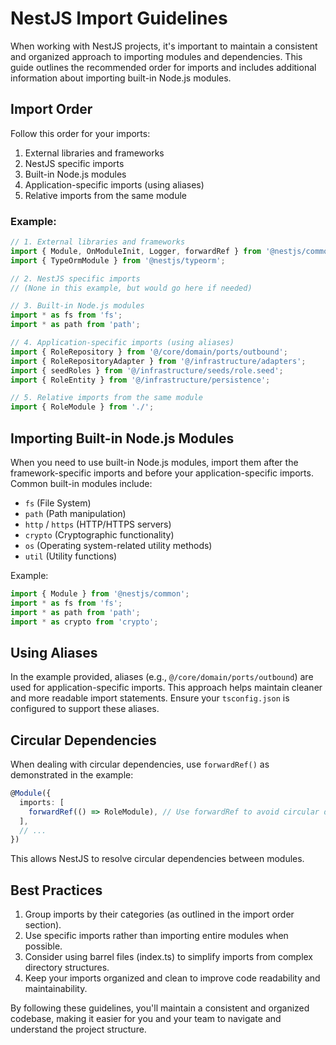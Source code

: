 # NestJS Import Guidelines

When working with NestJS projects, it's important to maintain a consistent and organized approach to importing modules and dependencies. This guide outlines the recommended order for imports and includes additional information about importing built-in Node.js modules.

## Import Order

Follow this order for your imports:

1. External libraries and frameworks
2. NestJS specific imports
3. Built-in Node.js modules
4. Application-specific imports (using aliases)
5. Relative imports from the same module

### Example:

```typescript
// 1. External libraries and frameworks
import { Module, OnModuleInit, Logger, forwardRef } from '@nestjs/common';
import { TypeOrmModule } from '@nestjs/typeorm';

// 2. NestJS specific imports
// (None in this example, but would go here if needed)

// 3. Built-in Node.js modules
import * as fs from 'fs';
import * as path from 'path';

// 4. Application-specific imports (using aliases)
import { RoleRepository } from '@/core/domain/ports/outbound';
import { RoleRepositoryAdapter } from '@/infrastructure/adapters';
import { seedRoles } from '@/infrastructure/seeds/role.seed';
import { RoleEntity } from '@/infrastructure/persistence';

// 5. Relative imports from the same module
import { RoleModule } from './';
```

## Importing Built-in Node.js Modules

When you need to use built-in Node.js modules, import them after the framework-specific imports and before your application-specific imports. Common built-in modules include:

- `fs` (File System)
- `path` (Path manipulation)
- `http` / `https` (HTTP/HTTPS servers)
- `crypto` (Cryptographic functionality)
- `os` (Operating system-related utility methods)
- `util` (Utility functions)

Example:

```typescript
import { Module } from '@nestjs/common';
import * as fs from 'fs';
import * as path from 'path';
import * as crypto from 'crypto';
```

## Using Aliases

In the example provided, aliases (e.g., `@/core/domain/ports/outbound`) are used for application-specific imports. This approach helps maintain cleaner and more readable import statements. Ensure your `tsconfig.json` is configured to support these aliases.

## Circular Dependencies

When dealing with circular dependencies, use `forwardRef()` as demonstrated in the example:

```typescript
@Module({
  imports: [
    forwardRef(() => RoleModule), // Use forwardRef to avoid circular dependency
  ],
  // ...
})
```

This allows NestJS to resolve circular dependencies between modules.

## Best Practices

1. Group imports by their categories (as outlined in the import order section).
2. Use specific imports rather than importing entire modules when possible.
3. Consider using barrel files (index.ts) to simplify imports from complex directory structures.
4. Keep your imports organized and clean to improve code readability and maintainability.

By following these guidelines, you'll maintain a consistent and organized codebase, making it easier for you and your team to navigate and understand the project structure.